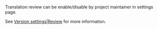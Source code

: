 Translation review can be enable/disable by project maintainer in settings page. 

See [Version settings|Review](user-guide/versions/version-settings#require-translation-review) for more information.
